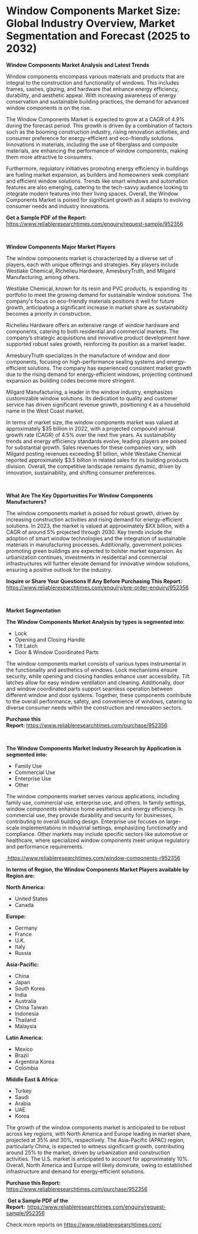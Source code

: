 <p><h1>Window Components Market Size: Global Industry Overview, Market Segmentation and Forecast (2025 to 2032)</h1></p><p><strong>Window Components Market Analysis and Latest Trends</strong></p>
<p><p>Window components encompass various materials and products that are integral to the construction and functionality of windows. This includes frames, sashes, glazing, and hardware that enhance energy efficiency, durability, and aesthetic appeal. With increasing awareness of energy conservation and sustainable building practices, the demand for advanced window components is on the rise.</p><p>The Window Components Market is expected to grow at a CAGR of 4.9% during the forecast period. This growth is driven by a combination of factors such as the booming construction industry, rising renovation activities, and consumer preference for energy-efficient and eco-friendly solutions. Innovations in materials, including the use of fiberglass and composite materials, are enhancing the performance of window components, making them more attractive to consumers.</p><p>Furthermore, regulatory initiatives promoting energy efficiency in buildings are fueling market expansion, as builders and homeowners seek compliant and efficient window solutions. Trends like smart windows and automation features are also emerging, catering to the tech-savvy audience looking to integrate modern features into their living spaces. Overall, the Window Components Market is poised for significant growth as it adapts to evolving consumer needs and industry innovations.</p></p>
<p><strong>Get a Sample PDF of the Report:&nbsp;</strong> <a href="https://www.reliableresearchtimes.com/enquiry/request-sample/952356?utm_campaign=2892&utm_medium=2&utm_source=Github&utm_content=ia&utm_term=06032025&utm_id=window-components">https://www.reliableresearchtimes.com/enquiry/request-sample/952356</a></p>
<p>&nbsp;</p>
<p><strong>Window Components Major Market Players</strong></p>
<p><p>The window components market is characterized by a diverse set of players, each with unique offerings and strategies. Key players include Westlake Chemical, Richelieu Hardware, AmesburyTruth, and Milgard Manufacturing, among others. </p><p>Westlake Chemical, known for its resin and PVC products, is expanding its portfolio to meet the growing demand for sustainable window solutions. The company's focus on eco-friendly materials positions it well for future growth, anticipating a significant increase in market share as sustainability becomes a priority in construction.</p><p>Richelieu Hardware offers an extensive range of window hardware and components, catering to both residential and commercial markets. The company’s strategic acquisitions and innovative product development have supported robust sales growth, reinforcing its position as a market leader.</p><p>AmesburyTruth specializes in the manufacture of window and door components, focusing on high-performance sealing systems and energy-efficient solutions. The company has experienced consistent market growth due to the rising demand for energy-efficient windows, projecting continued expansion as building codes become more stringent.</p><p>Milgard Manufacturing, a leader in the window industry, emphasizes customizable window solutions. Its dedication to quality and customer service has driven significant revenue growth, positioning it as a household name in the West Coast market.</p><p>In terms of market size, the window components market was valued at approximately $35 billion in 2022, with a projected compound annual growth rate (CAGR) of 4.5% over the next five years. As sustainability trends and energy efficiency standards evolve, leading players are poised for substantial growth. Sales revenues for these companies vary, with Milgard posting revenues exceeding $1 billion, while Westlake Chemical reported approximately $3.5 billion in related sales for its building products division. Overall, the competitive landscape remains dynamic, driven by innovation, sustainability, and shifting consumer preferences.</p></p>
<p>&nbsp;</p>
<p><strong>What Are The Key Opportunities For Window Components Manufacturers?</strong></p>
<p><p>The window components market is poised for robust growth, driven by increasing construction activities and rising demand for energy-efficient solutions. In 2023, the market is valued at approximately $XX billion, with a CAGR of around 5% projected through 2030. Key trends include the adoption of smart window technologies and the integration of sustainable materials in manufacturing processes. Additionally, government policies promoting green buildings are expected to bolster market expansion. As urbanization continues, investments in residential and commercial infrastructures will further elevate demand for innovative window solutions, ensuring a positive outlook for the industry.</p></p>
<p><strong>Inquire or Share Your Questions If Any Before Purchasing This Report:</strong> <a href="https://www.reliableresearchtimes.com/enquiry/pre-order-enquiry/952356?utm_campaign=2892&utm_medium=2&utm_source=Github&utm_content=ia&utm_term=06032025&utm_id=window-components">https://www.reliableresearchtimes.com/enquiry/pre-order-enquiry/952356</a></p>
<p>&nbsp;</p>
<p><strong>Market Segmentation</strong></p>
<p><strong>The Window Components Market Analysis by types is segmented into:</strong></p>
<p><ul><li>Lock</li><li>Opening and Closing Handle</li><li>Tilt Latch</li><li>Door & Window Coordinated Parts</li></ul></p>
<p><p>The window components market consists of various types instrumental in the functionality and aesthetics of windows. Lock mechanisms ensure security, while opening and closing handles enhance user accessibility. Tilt latches allow for easy window ventilation and cleaning. Additionally, door and window coordinated parts support seamless operation between different window and door systems. Together, these components contribute to the overall performance, safety, and convenience of windows, catering to diverse consumer needs within the construction and renovation sectors.</p></p>
<p><strong>Purchase this Report:&nbsp;</strong><a href="https://www.reliableresearchtimes.com/purchase/952356?utm_campaign=2892&utm_medium=2&utm_source=Github&utm_content=ia&utm_term=06032025&utm_id=window-components">https://www.reliableresearchtimes.com/purchase/952356</a></p>
<p>&nbsp;</p>
<p><strong>The Window Components Market Industry Research by Application is segmented into:</strong></p>
<p><ul><li>Family Use</li><li>Commercial Use</li><li>Enterprise Use</li><li>Other</li></ul></p>
<p><p>The window components market serves various applications, including family use, commercial use, enterprise use, and others. In family settings, window components enhance home aesthetics and energy efficiency. In commercial use, they provide durability and security for businesses, contributing to overall building design. Enterprise use focuses on large-scale implementations in industrial settings, emphasizing functionality and compliance. Other markets may include specific sectors like automotive or healthcare, where specialized window components meet unique regulatory and performance requirements.</p></p>
<p><a href="https://www.reliableresearchtimes.com/window-components-r952356?utm_campaign=2892&utm_medium=2&utm_source=Github&utm_content=ia&utm_term=06032025&utm_id=window-components">&nbsp;https://www.reliableresearchtimes.com/window-components-r952356</a></p>
<p><strong>In terms of Region, the Window Components Market Players available by Region are:</strong></p>
<p>
    <p> <strong> North America: </strong>
        <ul>
            <li>United States</li>
            <li>Canada</li>
        </ul>
        </p> 
    <p> <strong> Europe: </strong>
        <ul>
            <li>Germany</li>
            <li>France</li>
            <li>U.K.</li>
            <li>Italy</li>
            <li>Russia</li>
        </ul>
        </p> 
    <p> <strong> Asia-Pacific: </strong>
        <ul>
            <li>China</li>
            <li>Japan</li>
            <li>South Korea</li>
            <li>India</li>
            <li>Australia</li>
            <li>China Taiwan</li>
            <li>Indonesia</li>
            <li>Thailand</li>
            <li>Malaysia</li>
        </ul>
        </p> 
    <p> <strong> Latin America: </strong>
        <ul>
            <li>Mexico</li>
            <li>Brazil</li>
            <li>Argentina Korea</li>
            <li>Colombia</li>
        </ul>
        </p> 
    <p> <strong> Middle East & Africa: </strong>
        <ul>
            <li>Turkey</li>
            <li>Saudi</li>
            <li>Arabia</li>
            <li>UAE</li>
            <li>Korea</li>
        </ul>
    </p>
    </p>
<p><p>The growth of the window components market is anticipated to be robust across key regions, with North America and Europe leading in market share, projected at 35% and 30%, respectively. The Asia-Pacific (APAC) region, particularly China, is expected to witness significant growth, contributing around 25% to the market, driven by urbanization and construction activities. The U.S. market is anticipated to account for approximately 10%. Overall, North America and Europe will likely dominate, owing to established infrastructure and demand for energy-efficient solutions.</p></p>
<p><strong>Purchase this Report: </strong><a href="https://www.reliableresearchtimes.com/purchase/952356?utm_campaign=2892&utm_medium=2&utm_source=Github&utm_content=ia&utm_term=06032025&utm_id=window-components">https://www.reliableresearchtimes.com/purchase/952356</a></p>
<p>&nbsp;<strong>Get a Sample PDF of the Report:&nbsp;&nbsp;</strong><a href="https://www.reliableresearchtimes.com/enquiry/request-sample/952356?utm_campaign=2892&utm_medium=2&utm_source=Github&utm_content=ia&utm_term=06032025&utm_id=window-components">https://www.reliableresearchtimes.com/enquiry/request-sample/952356</a></p>
<p><strong></strong></p>
<p>Check more reports on <a href="https://www.reliableresearchtimes.com/?utm_campaign=2892&utm_medium=2&utm_source=Github&utm_content=ia&utm_term=06032025&utm_id=window-components">https://www.reliableresearchtimes.com/</a></p>